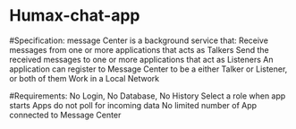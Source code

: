# Humax-chat-app
#Specification: message Center is a background service that:
    Receive messages from one or more applications that acts as Talkers
    Send the received messages to one or more applications that act as Listeners
    An application can register to Message Center to be a either Talker or Listener, or both of them
    Work in a Local Network

#Requirements:
  No Login, No Database, No History
  Select a role when app starts
  Apps do not poll for incoming data
  No limited number of App connected to Message Center